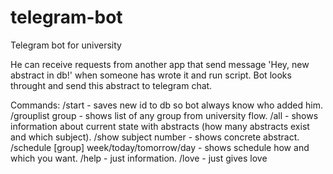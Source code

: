 # telegram-bot
Telegram bot for university

He can receive requests from another app that send message 'Hey, new abstract in db!' when someone has wrote it and run script. Bot looks throught and send this abstract to telegram chat.

Commands:
/start - saves new id to db so bot always know who added him.
/grouplist group - shows list of any group from university flow.
/all - shows information about current state with abstracts (how many abstracts exist and which subject).
/show subject number - shows concrete abstract.
/schedule [group] week/today/tomorrow/day - shows schedule how and which you want.
/help - just information.
/love - just gives love
